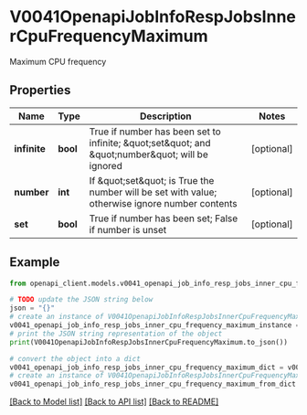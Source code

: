 # V0041OpenapiJobInfoRespJobsInnerCpuFrequencyMaximum

Maximum CPU frequency

## Properties

Name | Type | Description | Notes
------------ | ------------- | ------------- | -------------
**infinite** | **bool** | True if number has been set to infinite; \&quot;set\&quot; and \&quot;number\&quot; will be ignored | [optional] 
**number** | **int** | If \&quot;set\&quot; is True the number will be set with value; otherwise ignore number contents | [optional] 
**set** | **bool** | True if number has been set; False if number is unset | [optional] 

## Example

```python
from openapi_client.models.v0041_openapi_job_info_resp_jobs_inner_cpu_frequency_maximum import V0041OpenapiJobInfoRespJobsInnerCpuFrequencyMaximum

# TODO update the JSON string below
json = "{}"
# create an instance of V0041OpenapiJobInfoRespJobsInnerCpuFrequencyMaximum from a JSON string
v0041_openapi_job_info_resp_jobs_inner_cpu_frequency_maximum_instance = V0041OpenapiJobInfoRespJobsInnerCpuFrequencyMaximum.from_json(json)
# print the JSON string representation of the object
print(V0041OpenapiJobInfoRespJobsInnerCpuFrequencyMaximum.to_json())

# convert the object into a dict
v0041_openapi_job_info_resp_jobs_inner_cpu_frequency_maximum_dict = v0041_openapi_job_info_resp_jobs_inner_cpu_frequency_maximum_instance.to_dict()
# create an instance of V0041OpenapiJobInfoRespJobsInnerCpuFrequencyMaximum from a dict
v0041_openapi_job_info_resp_jobs_inner_cpu_frequency_maximum_from_dict = V0041OpenapiJobInfoRespJobsInnerCpuFrequencyMaximum.from_dict(v0041_openapi_job_info_resp_jobs_inner_cpu_frequency_maximum_dict)
```
[[Back to Model list]](../README.md#documentation-for-models) [[Back to API list]](../README.md#documentation-for-api-endpoints) [[Back to README]](../README.md)


